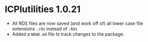 # ICPIutilities 1.0.21

* All RDS files are now saved (and work off of) all lower case file extensions `.rds` instead of `.Rds`
* Added a `NEWS.md` file to track changes to the package.



